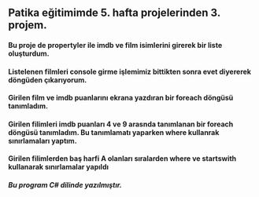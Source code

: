 ## Patika eğitimimde 5. hafta projelerinden 3. projem.
#### Bu proje de propertyler ile imdb ve film isimlerini girerek bir liste oluşturdum.
#### Listelenen filmleri console girme işlemimiz bittikten sonra evet diyererek döngüden çıkarıyorum.
#### Girilen film ve imdb puanlarını ekrana yazdıran bir foreach döngüsü tanımladım.
#### Girilen filimleri imdb puanları 4 ve 9 arasnda tanımlanan bir foreach döngüsü tanımladım. Bu tanımlamatı yaparken where kullanrak sınırlamaları yaptım.
#### Girilen filimlerden baş harfi A olanları sıralarden where ve startswith kullanarak sınırlamalar yapıldı 
##### Bu program C# dilinde yazılmıştır.
